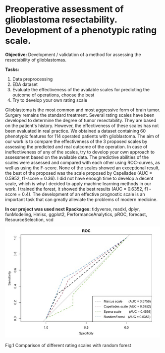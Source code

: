 # Preoperative assessment of glioblastoma resectability. Development of a phenotypic rating scale.

**Objective:** 
Development / validation of a method for assessing the resectability of glioblastomas.

**Tasks:**
1. Data preprocessing
2. EDA dataset
3. Evaluate the effectiveness of the available scales for predicting the outcome of operations, choose the best
4. Try to develop your own rating scale


Glioblastoma is the most common and most aggressive form of brain tumor. Surgery remains the standard treatment. Several rating scales have been developed to determine the degree of tumor resectability. They are based on the patient's history. However, the effectiveness of these scales has not been evaluated in real practice. We obtained a dataset containing 60 phenotypic features for 114 operated patients with glioblastoma. The aim of our work is to compare the effectiveness of the 3 proposed scales by assessing the predicted and real outcome of the operation. In case of ineffectiveness of any of the scales, try to develop your own approach to assessment based on the available data. The predictive abilities of the scales were assessed and compared with each other using ROC-curves, as well as using the F-score. None of the scales showed an exceptional result, the best of the proposed was the scale proposed by Capellades (AUC = 0.5952, f1-score = 0.36). I did not have enough time to develop a decent scale, which is why I decided to apply machine learning methods in our work. I trained the forest, it showed the best results (AUC = 0.6352, f1 - score = 0.4). The development of an effective prognostic scale is an important task that can greatly alleviate the problems of modern medicine.

**In our project was used next Rpackages:**
tidyverse, readxl, dplyr, funModeling, Hmisc, ggplot2, PerformanceAnalytics, pROC, forecast, ResourceSelection, vcd


![alt text](https://github.com/DaniilPanshin/Preoperative_assessment_of_glioblastoma_resectability/blob/main/ROC.jpeg)

Fig.1 Comparison of different rating scales with random forest
